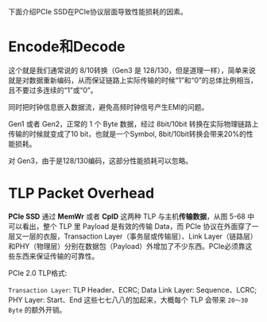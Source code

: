 
下面介绍PCIe SSD在PCIe协议层面导致性能损耗的因素。

# Encode和Decode

这个就是我们通常说的 8/10转换（Gen3 是 128/130，但是道理一样），简单来说就是对数据重新编码，从而保证链路上实际传输的时候“1”和“0”的总体比例相当，且不要过多连续的“1”或“0”。

同时把时钟信息嵌入数据流，避免高频时钟信号产生EMI的问题。

Gen1 或者 Gen2，正常的 1 个 Byte 数据，经过 8bit/10bit 转换在实际物理链路上传输的时候就变成了10 bit，也就是一个Symbol, 8bit/10bit转换会带来20%的性能损耗。

对 Gen3，由于是128/130编码，这部分性能损耗可以忽略。

# TLP Packet Overhead

**PCIe SSD** 通过 **MemWr** 或者 **CplD** 这两种 TLP 与主机**传输数据**，从图 5-68 中可以看出，整个 TLP 里 Payload 是有效的传输 Data，而 PCIe 协议在外面穿了一层又一层的衣服，Transaction Layer（事务层或传输层）、Link Layer（链路层）和PHY（物理层）分别在数据包（Payload）外增加了不少东西。PCIe必须靠这些东西来保证传输的可靠性。

PCIe 2.0 TLP格式:



`Transaction Layer`: TLP Header、ECRC; Data Link Layer: Sequence、LCRC; PHY Layer: Start、End 这些七七八八的加起来，大概每个 TLP 会带来 `20～30 Byte` 的额外开销。